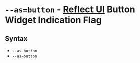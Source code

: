 # `--as=button` - [Reflect UI](https://reflect-ui.com) Button Widget Indication Flag

## Syntax

- `--as-button`
- `--as=button`
